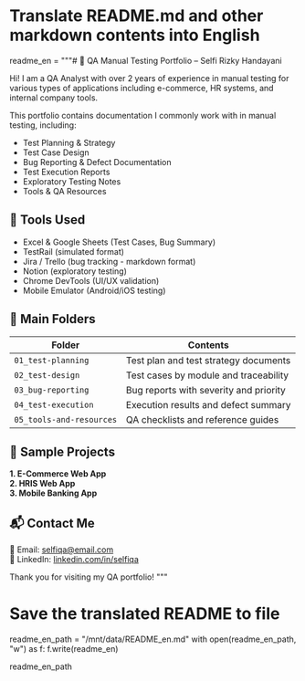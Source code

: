 # Translate README.md and other markdown contents into English

readme_en = """# 💼 QA Manual Testing Portfolio – Selfi Rizky Handayani

Hi! I am a QA Analyst with over 2 years of experience in manual testing for various types of applications including e-commerce, HR systems, and internal company tools.

This portfolio contains documentation I commonly work with in manual testing, including:
- Test Planning & Strategy
- Test Case Design
- Bug Reporting & Defect Documentation
- Test Execution Reports
- Exploratory Testing Notes
- Tools & QA Resources

## 🧰 Tools Used
- Excel & Google Sheets (Test Cases, Bug Summary)
- TestRail (simulated format)
- Jira / Trello (bug tracking - markdown format)
- Notion (exploratory testing)
- Chrome DevTools (UI/UX validation)
- Mobile Emulator (Android/iOS testing)

## 📂 Main Folders

| Folder | Contents |
|--------|----------|
| `01_test-planning` | Test plan and test strategy documents |
| `02_test-design` | Test cases by module and traceability |
| `03_bug-reporting` | Bug reports with severity and priority |
| `04_test-execution` | Execution results and defect summary |
| `05_tools-and-resources` | QA checklists and reference guides |

## 📌 Sample Projects

**1. E-Commerce Web App**  
**2. HRIS Web App**  
**3. Mobile Banking App**

## 📬 Contact Me

📧 Email: selfiqa@email.com  
🔗 LinkedIn: [linkedin.com/in/selfiqa](https://linkedin.com/in/selfiqa)

Thank you for visiting my QA portfolio!
"""

# Save the translated README to file
readme_en_path = "/mnt/data/README_en.md"
with open(readme_en_path, "w") as f:
    f.write(readme_en)

readme_en_path
